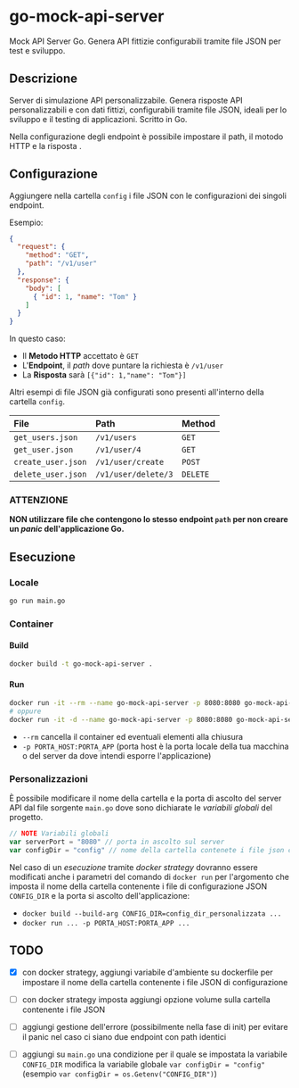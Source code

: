 # go-mock-api-server

Mock API Server Go. Genera API fittizie configurabili tramite file JSON per test e sviluppo.


## Descrizione

Server di simulazione API personalizzabile. Genera risposte API personalizzabili e con dati fittizi, configurabili tramite file JSON, ideali per lo sviluppo e il testing di applicazioni. Scritto in Go.

Nella configurazione degli endpoint è possibile impostare il path, il motodo HTTP e la risposta .


## Configurazione

Aggiungere nella cartella `config` i file JSON con le configurazioni dei singoli endpoint.

Esempio:

```json
{
  "request": {
    "method": "GET",
    "path": "/v1/user"
  },
  "response": {
    "body": [
      { "id": 1, "name": "Tom" }
    ]
  }
}
```

In questo caso:

- Il **Metodo HTTP** accettato è `GET`
- L'**Endpoint**, il _path_ dove puntare la richiesta è `/v1/user`
- La **Risposta** sarà `[{"id": 1,"name": "Tom"}]`

Altri esempi di file JSON già configurati sono presenti all'interno della cartella `config`.

| File                  | Path                  | Method    |
|:----------------------|:----------------------|:----------|
| `get_users.json`      | `/v1/users`           | `GET`     |
| `get_user.json`       | `/v1/user/4`          | `GET`     |
| `create_user.json`    | `/v1/user/create`     | `POST`    |
| `delete_user.json`    | `/v1/user/delete/3`   | `DELETE`  |


### ATTENZIONE

**NON utilizzare file che contengono lo stesso endpoint `path` per non creare un _panic_ dell'applicazione Go.**


## Esecuzione

### Locale

```sh
go run main.go
```

### Container

#### Build

```sh
docker build -t go-mock-api-server .
```

#### Run

```sh
docker run -it --rm --name go-mock-api-server -p 8080:8080 go-mock-api-server
# oppure
docker run -it -d --name go-mock-api-server -p 8080:8080 go-mock-api-server
```

- `--rm` cancella il container ed eventuali elementi alla chiusura
- `-p PORTA_HOST:PORTA_APP` (porta host è la porta locale della tua macchina o del server da dove intendi esporre l'applicazione)


### Personalizzazioni

È possibile modificare il nome della cartella e la porta di ascolto del server API dal file sorgente `main.go` dove sono dichiarate le _variabili globali_ del progetto. 

```go
// NOTE Variabili globali
var serverPort = "8080" // porta in ascolto sul server
var configDir = "config" // nome della cartella contenete i file json con le configurazioni dei singoli endpoint
```

Nel caso di un _esecuzione_ tramite _docker strategy_ dovranno essere modificati anche i parametri del comando di `docker run` per l'argomento che imposta il nome della cartella contenente i file di configurazione JSON `CONFIG_DIR` e la porta si ascolto dell'applicazione:

- `docker build --build-arg CONFIG_DIR=config_dir_personalizzata ...` 
- `docker run ... -p PORTA_HOST:PORTA_APP ...`


## TODO

- [x] con docker strategy, aggiungi variabile d'ambiente su dockerfile per impostare il nome della cartella contenente i file JSON di configurazione
- [ ] con docker strategy imposta aggiungi opzione volume sulla cartella contenente i file JSON
- [ ] aggiungi gestione dell'errore (possibilmente nella fase di init) per evitare il panic nel caso ci siano due endpoint con path identici
- [ ] aggiungi su `main.go` una condizione per il quale se impostata la variabile `CONFIG_DIR` modifica la variabile globale `var configDir = "config"` (esempio `var configDir = os.Getenv("CONFIG_DIR")`)

